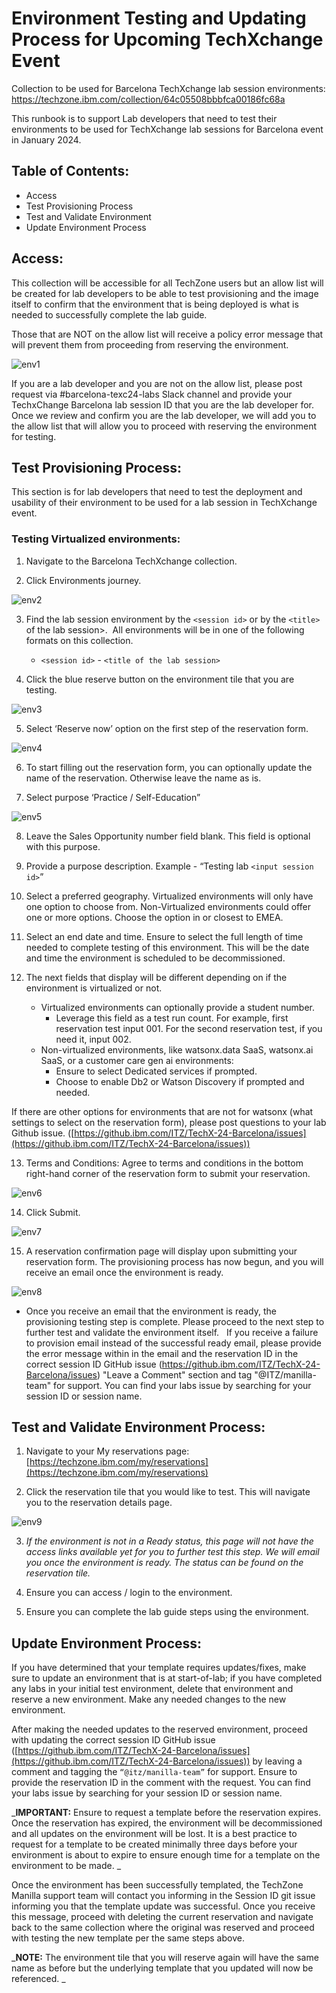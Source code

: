 # Environment Testing and Updating Process for Upcoming TechXchange Event

Collection to be used for Barcelona TechXchange lab session environments: https://techzone.ibm.com/collection/64c05508bbbfca00186fc68a

This runbook is to support Lab developers that need to test their environments to be used for TechXchange lab sessions for Barcelona event in January 2024. 

## Table of Contents: 
- Access
- Test Provisioning Process
- Test and Validate Environment
- Update Environment Process

## Access: 
This collection will be accessible for all TechZone users but an allow list will be created for lab developers to be able to test provisioning and the image itself to confirm that the environment that is being deployed is what is needed to successfully complete the lab guide.

Those that are NOT on the allow list will receive a policy error message that will prevent them from proceeding from reserving the environment. 

![env1](images/env1.png)

If you are a lab developer and you are not on the allow list, please post request via #barcelona-texc24-labs Slack channel and provide your TechxChange Barcelona lab session ID that you are the lab developer for. Once we review and confirm you are the lab developer, we will add you to the allow list that will allow you to proceed with reserving the environment for testing. 

## Test Provisioning Process:
This section is for lab developers that need to test the deployment and usability of their environment to be used for a lab session in TechXchange event. 

### Testing Virtualized environments:
1. Navigate to the Barcelona TechXchange collection.


2. Click Environments journey.

![env2](images/env2.png)


3. Find the lab session environment by the `<session id>` or by the `<title>` of the lab session>.  All environments will be in one of the following formats on this collection. 
    - `<session id>` - `<title of the lab session>`

4. Click the blue reserve button on the environment tile that you are testing.

![env3](images/env3.png)

5. Select ‘Reserve now’ option on the first step of the reservation form.

![env4](images/env4.png)

6. To start filling out the reservation form, you can optionally update the name of the reservation. Otherwise leave the name as is.

7. Select purpose ‘Practice / Self-Education”

![env5](images/env5.png)

8. Leave the Sales Opportunity number field blank. This field is optional with this purpose.

9. Provide a purpose description. Example - “Testing lab `<input session id>`”

10. Select a preferred geography. Virtualized environments will only have one option to choose from. Non-Virtualized environments could offer one or more options. Choose the option in or closest to EMEA. 

11. Select an end date and time. Ensure to select the full length of time needed to complete testing of this environment. This will be the date and time the environment is scheduled to be decommissioned. 

12. The next fields that display will be different depending on if the environment is virtualized or not. 
    - Virtualized environments can optionally provide a student number. 
        - Leverage this field as a test run count. For example, first reservation test input 001. For the second reservation test, if you need it, input 002.
    - Non-virtualized environments, like watsonx.data SaaS, watsonx.ai SaaS, or a customer care gen ai environments: 
        - Ensure to select Dedicated services if prompted. 
        - Choose to enable Db2 or Watson Discovery if prompted and needed. 

If there are other options for environments that are not for watsonx (what settings to select on the reservation form), please post questions to your lab Github issue. ([https://github.ibm.com/ITZ/TechX-24-Barcelona/issues](https://github.ibm.com/ITZ/TechX-24-Barcelona/issues))

13. Terms and Conditions: Agree to terms and conditions in the bottom right-hand corner of the reservation form to submit your reservation. 

![env6](images/env6.png)

14. Click Submit.

![env7](images/env7.png)

15. A reservation confirmation page will display upon submitting your reservation form. The provisioning process has now begun, and you will receive an email once the environment is ready.

![env8](images/env8.png)


- Once you receive an email that the environment is ready, the provisioning testing step is complete. Please proceed to the next step to further test and validate the environment itself.   If you receive a failure to provision email instead of the successful ready email, please provide the error message within in the email and the reservation ID in the correct session ID GitHub issue (https://github.ibm.com/ITZ/TechX-24-Barcelona/issues)  "Leave a Comment" section and tag "@ITZ/manilla-team" for support. You can find your labs issue by searching for your session ID or session name. 


## Test and Validate Environment Process:

1. Navigate to your My reservations page: [https://techzone.ibm.com/my/reservations](https://techzone.ibm.com/my/reservations) 

2. Click the reservation tile that you would like to test. This will navigate you to the reservation details page. 

![env9](images/env9.png)

3. _If the environment is not in a Ready status, this page will not have the access links available yet for you to further test this step. We will email you once the environment is ready. The status can be found on the reservation tile._

4. Ensure you can access / login to the environment. 

5. Ensure you can complete the lab guide steps using the environment. 

## Update Environment Process:

If you have determined that your template requires updates/fixes, make sure to update an environment that is at start-of-lab; if you have completed any labs in your initial test environment, delete that environment and reserve a new environment. Make any needed changes to the new environment.

After making the needed updates to the reserved environment, proceed with updating the correct session ID GitHub issue ([https://github.ibm.com/ITZ/TechX-24-Barcelona/issues](https://github.ibm.com/ITZ/TechX-24-Barcelona/issues)) by leaving a comment and tagging the `“@itz/manilla-team”` for support. Ensure to provide the reservation ID in the comment with the request. You can find your labs issue by searching for your session ID or session name.

_**IMPORTANT:** Ensure to request a template before the reservation expires. Once the reservation has expired, the environment will be decommissioned and all updates on the environment will be lost. It is a best practice to request for a template to be created minimally three days before your environment is about to expire to ensure enough time for a template on the environment to be made. _

Once the environment has been successfully templated, the TechZone Manilla support team will contact you informing in the Session ID git issue informing you that the template update was successful. Once you receive this message, proceed with deleting the current reservation and navigate back to the same collection where the original was reserved and proceed with testing the new template per the same steps above. 

_**NOTE:** The environment tile that you will reserve again will have the same name as before but the underlying template that you updated will now be referenced. 
_
